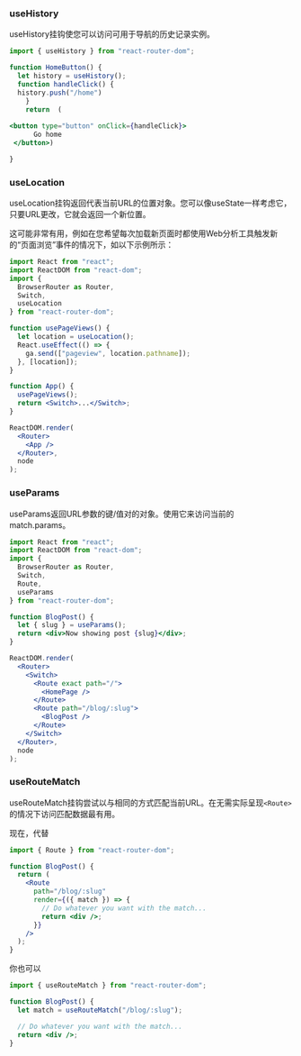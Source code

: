 ### useHistory
useHistory挂钩使您可以访问可用于导航的历史记录实例。

```jsx harmony
import { useHistory } from "react-router-dom";

function HomeButton() {
  let history = useHistory();
  function handleClick() {
  history.push("/home")
    }
    return  (
    
<button type="button" onClick={handleClick}>
      Go home
 </button>)

}
```

### useLocation
useLocation挂钩返回代表当前URL的位置对象。您可以像useState一样考虑它，只要URL更改，它就会返回一个新位置。

这可能非常有用，例如在您希望每次加载新页面时都使用Web分析工具触发新的“页面浏览”事件的情况下，如以下示例所示：
```jsx harmony
import React from "react";
import ReactDOM from "react-dom";
import {
  BrowserRouter as Router,
  Switch,
  useLocation
} from "react-router-dom";

function usePageViews() {
  let location = useLocation();
  React.useEffect(() => {
    ga.send(["pageview", location.pathname]);
  }, [location]);
}

function App() {
  usePageViews();
  return <Switch>...</Switch>;
}

ReactDOM.render(
  <Router>
    <App />
  </Router>,
  node
);
```

### useParams

useParams返回URL参数的键/值对的对象。使用它来访问当前<Route>的match.params。
```jsx harmony
import React from "react";
import ReactDOM from "react-dom";
import {
  BrowserRouter as Router,
  Switch,
  Route,
  useParams
} from "react-router-dom";

function BlogPost() {
  let { slug } = useParams();
  return <div>Now showing post {slug}</div>;
}

ReactDOM.render(
  <Router>
    <Switch>
      <Route exact path="/">
        <HomePage />
      </Route>
      <Route path="/blog/:slug">
        <BlogPost />
      </Route>
    </Switch>
  </Router>,
  node
);
```

### useRouteMatch

useRouteMatch挂钩尝试以与<Route>相同的方式匹配当前URL。在无需实际呈现`<Route>`的情况下访问匹配数据最有用。

现在，代替
```jsx harmony
import { Route } from "react-router-dom";

function BlogPost() {
  return (
    <Route
      path="/blog/:slug"
      render={({ match }) => {
        // Do whatever you want with the match...
        return <div />;
      }}
    />
  );
}

```

你也可以
```jsx harmony
import { useRouteMatch } from "react-router-dom";

function BlogPost() {
  let match = useRouteMatch("/blog/:slug");

  // Do whatever you want with the match...
  return <div />;
}
```

